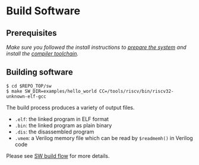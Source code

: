 # Build Software

## Prerequisites

_Make sure you followed the install instructions to [prepare the system](install_instructions.html#system-preparation) and install the [compiler toolchain](install_instructions.html#compiler-toolchain)._

## Building software

```console
$ cd $REPO_TOP/sw
$ make SW_DIR=examples/hello_world CC=/tools/riscv/bin/riscv32-unknown-elf-gcc
```

The build process produces a variety of output files.

* `.elf`: the linked program in ELF format
* `.bin`: the linked program as plain binary
* `.dis`: the disassembled program
* `.vmem`: a Verilog memory file which can be read by `$readmemh()` in Verilog code

Please see [SW build flow](../../sw/doc/sw_build_flow.md) for more details.
